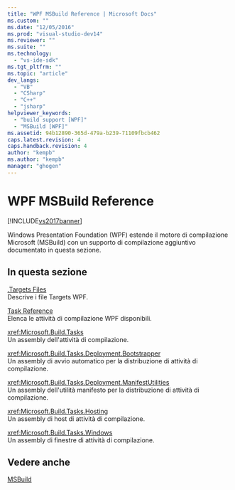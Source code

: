 ```yaml
---
title: "WPF MSBuild Reference | Microsoft Docs"
ms.custom: ""
ms.date: "12/05/2016"
ms.prod: "visual-studio-dev14"
ms.reviewer: ""
ms.suite: ""
ms.technology: 
  - "vs-ide-sdk"
ms.tgt_pltfrm: ""
ms.topic: "article"
dev_langs: 
  - "VB"
  - "CSharp"
  - "C++"
  - "jsharp"
helpviewer_keywords: 
  - "build support [WPF]"
  - "MSBuild [WPF]"
ms.assetid: 94b12890-365d-479a-b239-71109fbcb462
caps.latest.revision: 4
caps.handback.revision: 4
author: "kempb"
ms.author: "kempb"
manager: "ghogen"
---
```

# WPF MSBuild Reference
[!INCLUDE[vs2017banner](../code-quality/includes/vs2017banner.md)]

Windows Presentation Foundation \(WPF\) estende il motore di compilazione Microsoft \(MSBuild\) con un supporto di compilazione aggiuntivo documentato in questa sezione.  
  
## In questa sezione  
 [.Targets Files](../msbuild/wpf-dot-targets-files.md)  
 Descrive i file Targets WPF.  
  
 [Task Reference](../msbuild/wpf-msbuild-task-reference.md)  
 Elenca le attività di compilazione WPF disponibili.  
  
 <xref:Microsoft.Build.Tasks>  
 Un assembly dell'attività di compilazione.  
  
 <xref:Microsoft.Build.Tasks.Deployment.Bootstrapper>  
 Un assembly di avvio automatico per la distribuzione di attività di compilazione.  
  
 <xref:Microsoft.Build.Tasks.Deployment.ManifestUtilities>  
 Un assembly dell'utilità manifesto per la distribuzione di attività di compilazione.  
  
 <xref:Microsoft.Build.Tasks.Hosting>  
 Un assembly di host di attività di compilazione.  
  
 <xref:Microsoft.Build.Tasks.Windows>  
 Un assembly di finestre di attività di compilazione.  
  
## Vedere anche  
 [MSBuild](http://msdn.microsoft.com/it-it/7c49aba1-ee6c-47d8-9de1-6f29a906e20b)